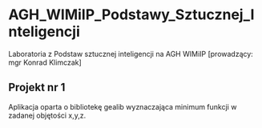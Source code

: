 # AGH_WIMiIP_Podstawy_Sztucznej_Inteligencji
Laboratoria z Podstaw sztucznej inteligencji na AGH WIMiIP [prowadzący: mgr Konrad Klimczak]

## Projekt nr 1
Aplikacja oparta o bibliotekę gealib wyznaczająca minimum funkcji w zadanej objętości x,y,z.

